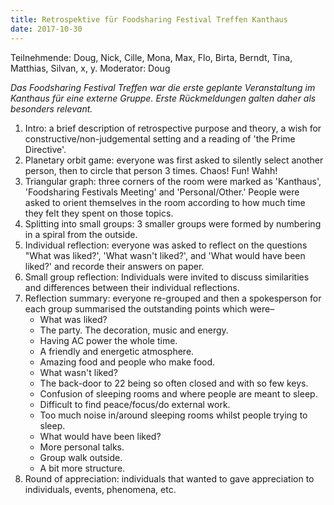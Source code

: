 ```yaml
---
title: Retrospektive für Foodsharing Festival Treffen Kanthaus
date: 2017-10-30
---
```

Teilnehmende: Doug, Nick, Cille, Mona, Max, Flo, Birta, Berndt, Tina, Matthias, Silvan, x, y. Moderator: Doug

*Das Foodsharing Festival Treffen war die erste geplante Veranstaltung im Kanthaus für eine externe Gruppe. Erste Rückmeldungen galten daher als besonders relevant.*

1. Intro: a brief description of retrospective purpose and theory, a wish for constructive/non-judgemental setting and a reading of 'the Prime Directive'.
2. Planetary orbit game: everyone was first asked to silently select another person, then to circle that person 3 times. Chaos! Fun! Wahh!
3. Triangular graph: three corners of the room were marked as 'Kanthaus', 'Foodsharing Festivals Meeting' and 'Personal/Other.' People were asked to orient themselves in the room according to how much time they felt they spent on those topics.
4. Splitting into small groups: 3 smaller groups were formed by numbering in a spiral from the outside.
5. Individual reflection: everyone was asked to reflect on the questions "What was liked?', 'What wasn't liked?', and 'What would have been liked?' and recorde their answers on paper.
6. Small group reflection: Individuals were invited to discuss similarities and differences between their individual reflections. 
7. Reflection summary: everyone re-grouped and then a spokesperson for each group summarised the outstanding points which were– 
    - What was liked?
    - The party. The decoration, music and energy.
    - Having AC power the whole time.
    - A friendly and energetic atmosphere.
    - Amazing food and people who make food.
    - What wasn't liked?
    - The back-door to 22 being so often closed and with so few keys.
    - Confusion of sleeping rooms and where people are meant to sleep.
    - Difficult to find peace/focus/do external work.
    - Too much noise in/around sleeping rooms whilst people trying to sleep.
    - What would have been liked?
    - More personal talks.
    - Group walk outside.
    - A bit more structure.
8. Round of appreciation: individuals that wanted to gave appreciation to individuals, events, phenomena, etc.